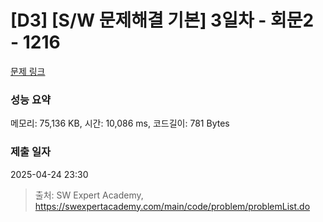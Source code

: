 # [D3] [S/W 문제해결 기본] 3일차 - 회문2 - 1216 

[문제 링크](https://swexpertacademy.com/main/code/problem/problemDetail.do?contestProbId=AV14Rq5aABUCFAYi) 

### 성능 요약

메모리: 75,136 KB, 시간: 10,086 ms, 코드길이: 781 Bytes

### 제출 일자

2025-04-24 23:30



> 출처: SW Expert Academy, https://swexpertacademy.com/main/code/problem/problemList.do